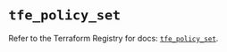 # `tfe_policy_set`

Refer to the Terraform Registry for docs: [`tfe_policy_set`](https://registry.terraform.io/providers/hashicorp/tfe/0.53.0/docs/resources/policy_set).
